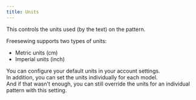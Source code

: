```yaml
---
title: Units
---
```


This controls the units used (by the text) on the pattern.

Freesewing supports two types of units:

- Metric units (cm)
- Imperial units (inch)

You can configure your default units in your account settings.  
In addition, you can set the units individually for each model.  
And if that wasn't enough, you can still override the units for an individual pattern with this setting.
